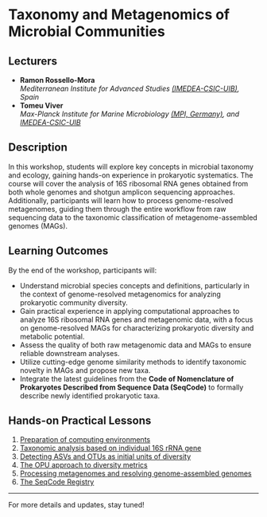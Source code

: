 # Taxonomy and Metagenomics of Microbial Communities

## Lecturers

- **Ramon Rossello-Mora**  
  *Mediterranean Institute for Advanced Studies [(IMEDEA-CSIC-UIB)](https://imedea.uib-csic.es/), Spain*
- **Tomeu Viver**  
  *Max-Planck Institute for Marine Microbiology [(MPI, Germany)](https://www.mpi-bremen.de/Max-Planck-Institut-fuer-Marine-Mikrobiologie-in-Bremen.html), and [IMEDEA-CSIC-UIB](https://imedea.uib-csic.es/)*

## Description

In this workshop, students will explore key concepts in microbial taxonomy and ecology, gaining hands-on experience in prokaryotic systematics. The course will cover the analysis of 16S ribosomal RNA genes obtained from both whole genomes and shotgun amplicon sequencing approaches. Additionally, participants will learn how to process genome-resolved metagenomes, guiding them through the entire workflow from raw sequencing data to the taxonomic classification of metagenome-assembled genomes (MAGs).

## Learning Outcomes

By the end of the workshop, participants will:

- Understand microbial species concepts and definitions, particularly in the context of genome-resolved metagenomics for analyzing prokaryotic community diversity.
- Gain practical experience in applying computational approaches to analyze 16S ribosomal RNA genes and metagenomic data, with a focus on genome-resolved MAGs for characterizing prokaryotic diversity and metabolic potential.
- Assess the quality of both raw metagenomic data and MAGs to ensure reliable downstream analyses.
- Utilize cutting-edge genome similarity methods to identify taxonomic novelty in MAGs and propose new taxa.
- Integrate the latest guidelines from the **Code of Nomenclature of Prokaryotes Described from Sequence Data (SeqCode)** to formally describe newly identified prokaryotic taxa.

## Hands-on Practical Lessons

1. [Preparation of computing environments](https://www.google.com/)
2. [Taxonomic analysis based on individual 16S rRNA gene](https://www.google.com/)
3. [Detecting ASVs and OTUs as initial units of diversity](https://www.google.com/)
4. [The OPU approach to diversity metrics](https://www.google.com/)
5. [Processing metagenomes and resolving genome-assembled genomes](https://www.google.com/)
6. [The SeqCode Registry](https://www.google.com/)

---

For more details and updates, stay tuned!


